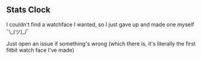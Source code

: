 Stats Clock
---

I couldn't find a watchface I wanted, so I just gave up and made one myself ¯\\\_(ツ)\_/¯

Just open an issue if something's wrong (which there is, it's literally the first fitbit watch face I've made)
